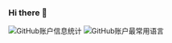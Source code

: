 ### Hi there 👋

![GitHub账户信息统计](https://github-stats.ubrong.com/api?username=BlackThompson&show_icons=true&theme=tokyonight) 
![GitHub账户最常用语言](https://github-stats.ubrong.com/api/top-langs/?username=BlackThompson&theme=tokyonight) 

<!--
**BlackThompson/BlackThompson** is a ✨ _special_ ✨ repository because its `README.md` (this file) appears on your GitHub profile.

Here are some ideas to get you started:

- 🔭 I’m currently working on ...
- 🌱 I’m currently learning ...
- 👯 I’m looking to collaborate on ...
- 🤔 I’m looking for help with ...
- 💬 Ask me about ...
- 📫 How to reach me: ...
- 😄 Pronouns: ...
- ⚡ Fun fact: ...
-->
